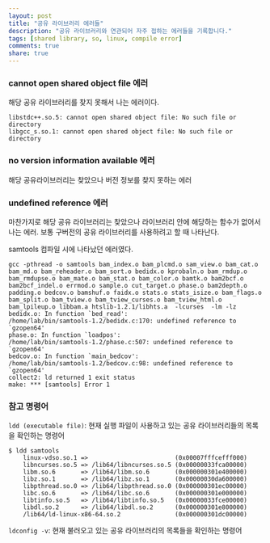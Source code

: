 ```yaml
---
layout: post
title: "공유 라이브러리 에러들"
description: "공유 라이브러리와 연관되어 자주 접하는 에러들을 기록합니다."
tags: [shared library, so, linux, compile error]
comments: true
share: true
---
```


### cannot open shared object file 에러

해당 공유 라이브러리를 찾지 못해서 나는 에러이다.

```
libstdc++.so.5: cannot open shared object file: No such file or directory
libgcc_s.so.1: cannot open shared object file: No such file or directory
```

### no version information available 에러

해당 공유라이브러리는 찾았으나 버전 정보를 찾지 못하는 에러

### undefined reference 에러

마찬가지로 해당 공유 라이브러리는 찾았으나 라이브러리 안에 해당하는 함수가 없어서 나는 에러. 보통 구버전의 공유 라이브러리를 사용하려고 할 때 나타난다.

samtools 컴파일 시에 나타났던 에러였다.

```
gcc -pthread -o samtools bam_index.o bam_plcmd.o sam_view.o bam_cat.o bam_md.o bam_reheader.o bam_sort.o bedidx.o kprobaln.o bam_rmdup.o bam_rmdupse.o bam_mate.o bam_stat.o bam_color.o bamtk.o bam2bcf.o bam2bcf_indel.o errmod.o sample.o cut_target.o phase.o bam2depth.o padding.o bedcov.o bamshuf.o faidx.o stats.o stats_isize.o bam_flags.o bam_split.o bam_tview.o bam_tview_curses.o bam_tview_html.o bam_lpileup.o libbam.a htslib-1.2.1/libhts.a  -lcurses  -lm -lz
bedidx.o: In function `bed_read':
/home/lab/bin/samtools-1.2/bedidx.c:170: undefined reference to `gzopen64'
phase.o: In function `loadpos':
/home/lab/bin/samtools-1.2/phase.c:507: undefined reference to `gzopen64'
bedcov.o: In function `main_bedcov':
/home/lab/bin/samtools-1.2/bedcov.c:98: undefined reference to `gzopen64'
collect2: ld returned 1 exit status
make: *** [samtools] Error 1
```


### 참고 명령어

`ldd (executable file)`: 현재 실행 파일이 사용하고 있는 공유 라이브러리들의 목록을 확인하는 명령어

```
$ ldd samtools
    linux-vdso.so.1 =>                        (0x00007fffcefff000)
    libncurses.so.5 => /lib64/libncurses.so.5 (0x00000033fca00000)
    libm.so.6       => /lib64/libm.so.6       (0x000000301e400000)
    libz.so.1       => /lib64/libz.so.1       (0x00000030da600000)
    libpthread.so.0 => /lib64/libpthread.so.0 (0x000000301ec00000)
    libc.so.6       => /lib64/libc.so.6       (0x000000301e000000)
    libtinfo.so.5   => /lib64/libtinfo.so.5   (0x00000033fce00000)
    libdl.so.2      => /lib64/libdl.so.2      (0x000000301e800000)
    /lib64/ld-linux-x86-64.so.2               (0x000000301dc00000)
```

`ldconfig -v`: 현재 불러오고 있는 공유 라이브러리의 목록들을 확인하는 명령어